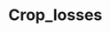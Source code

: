 # Crop_losses

<!--- Dataset: https://docs.google.com/spreadsheets/d/1rpGgZMWlu6HsqjTAtgu9NcNkHz65SIEO/edit?usp=drive_link&ouid=104975894055584213679&rtpof=true&sd=true --->
